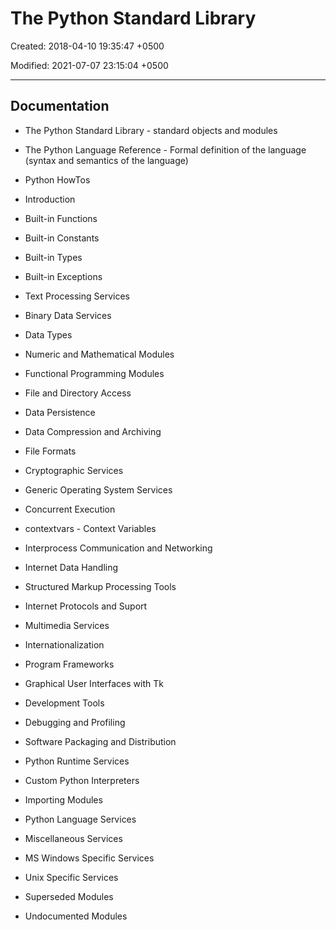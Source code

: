 # The Python Standard Library

Created: 2018-04-10 19:35:47 +0500

Modified: 2021-07-07 23:15:04 +0500

---

## Documentation

- The Python Standard Library - standard objects and modules
- The Python Language Reference - Formal definition of the language (syntax and semantics of the language)
- Python HowTos

- Introduction
- Built-in Functions
- Built-in Constants
- Built-in Types
- Built-in Exceptions
- Text Processing Services
- Binary Data Services
- Data Types
- Numeric and Mathematical Modules
- Functional Programming Modules
- File and Directory Access
- Data Persistence
- Data Compression and Archiving
- File Formats
- Cryptographic Services
- Generic Operating System Services
- Concurrent Execution
- contextvars - Context Variables
- Interprocess Communication and Networking
- Internet Data Handling
- Structured Markup Processing Tools
- Internet Protocols and Suport
- Multimedia Services
- Internationalization
- Program Frameworks
- Graphical User Interfaces with Tk
- Development Tools
- Debugging and Profiling
- Software Packaging and Distribution
- Python Runtime Services
- Custom Python Interpreters
- Importing Modules
- Python Language Services
- Miscellaneous Services
- MS Windows Specific Services
- Unix Specific Services
- Superseded Modules
- Undocumented Modules
